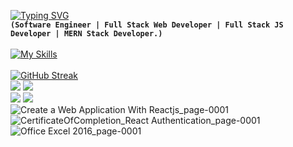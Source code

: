 [![Typing SVG](https://readme-typing-svg.herokuapp.com?font=Fira+Code&pause=1000&color=02F6F7&width=435&lines=Aymane+Mehdi)](https://git.io/typing-svg)<br>
**`(Software Engineer | Full Stack Web Developer | Full Stack JS Developer | MERN Stack Developer.)`** 
<br><br>
[![My Skills](https://skillicons.dev/icons?i=github,html,css,js,react,redux,jest,nextjs,sass,linux,nodejs,express,vscode,xd,postman,webpack,vercel,mongodb,codepen,graphql,figma,visualstudio,ts,stackoverflow,c,cs,cpp,bootstrap,babel,dotnet,mysql,&perline=12)](https://skillicons.dev)
<br><br>
[![GitHub Streak](https://github-readme-streak-stats.herokuapp.com?user=AymaneMehdi&theme=react&hide_border=true&border_radius=4&card_width=684)](https://git.io/streak-stats)
<br>
![](http://github-profile-summary-cards.vercel.app/api/cards/most-commit-language?username=AymaneMehdi&theme=react )
![](http://github-profile-summary-cards.vercel.app/api/cards/repos-per-language?username=AymaneMehdi&theme=react)
<br>
![](http://github-profile-summary-cards.vercel.app/api/cards/stats?username=AymaneMehdi&theme=react)
![](http://github-profile-summary-cards.vercel.app/api/cards/productive-time?username=AymaneMehdi&theme=react&utcOffset=8)
<br>
![Create a Web Application With Reactjs_page-0001](https://github.com/AymaneMehdi/AymaneMehdi/assets/119676798/96c14f09-0dcf-45e3-88cc-bdf8c904b42f)
![CertificateOfCompletion_React Authentication_page-0001](https://github.com/AymaneMehdi/AymaneMehdi/assets/119676798/716df7c0-55d7-43af-9d65-6e56966cd953)
![Office Excel 2016_page-0001](https://github.com/AymaneMehdi/AymaneMehdi/assets/119676798/0c8d138c-ab55-4e85-ab2b-bf2e2b787567)
